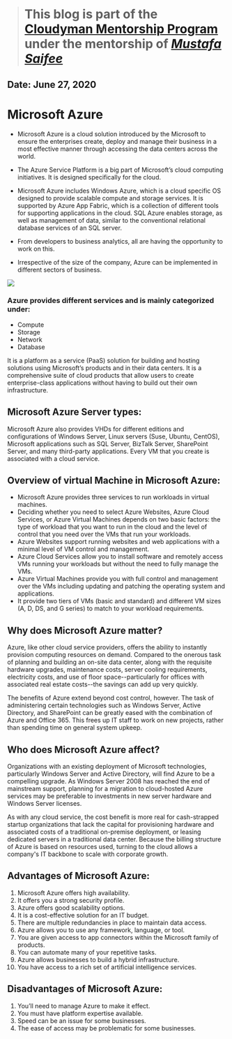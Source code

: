 > # This blog is part of the **[Cloudyman Mentorship Program](https://t.co/78sRvCvYiO?amp=1)** under the mentorship of *[Mustafa Saifee](https://www.linkedin.com/in/saifeemustafaq/)*

## Date: June 27, 2020

# Microsoft Azure

- Microsoft Azure is a cloud solution introduced by the Microsoft to ensure the enterprises create, deploy and manage their business in a most effective manner through accessing the data centers across the world.

- The Azure Service Platform is a big part of Microsoft’s cloud computing initiatives. It is designed specifically for the cloud.

- Microsoft Azure includes Windows Azure, which is a cloud specific OS designed to provide scalable compute and storage services. It is supported by Azure App Fabric, which is a collection of different tools for supporting applications in the cloud. SQL Azure enables storage, as well as management of data, similar to the conventional relational database services of an SQL server.

- From developers to business analytics, all are having the opportunity to work on this.

- Irrespective of the size of the company, Azure can be implemented in different sectors of business.

![](https://www.petri.com/wp-content/uploads/sites/3/2016/08/Microsoft-Azure-cloud-hero.png)

### Azure provides different services and is mainly categorized under:

- Compute
- Storage
- Network
- Database

It is a platform as a service (PaaS) solution for building and hosting solutions using Microsoft’s products and in their data centers. It is a comprehensive suite of cloud products that allow users to create enterprise-class applications without having to build out their own infrastructure.

## Microsoft Azure Server types:

Microsoft Azure also provides VHDs for different editions and configurations of Windows Server, Linux servers (Suse, Ubuntu, CentOS), Microsoft applications such as SQL Server, BizTalk Server, SharePoint Server, and many third-party applications. Every VM that you create is associated with a cloud service.

## Overview of virtual Machine in Microsoft Azure:

- Microsoft Azure provides three services to run workloads in virtual machines.
- Deciding whether you need to select Azure Websites, Azure Cloud Services, or Azure Virtual Machines depends on two basic factors: the type of workload that you want to run in the cloud and the level of control that you need over the VMs that run your workloads.
- Azure Websites support running websites and web applications with a minimal level of VM control and management.
- Azure Cloud Services allow you to install software and remotely access VMs running your workloads but without the need to fully manage the VMs.
- Azure Virtual Machines provide you with full control and management over the VMs including updating and patching the operating system and applications.
- It provide two tiers of VMs (basic and standard) and different VM sizes (A, D, DS, and G series) to match to your workload requirements.

## Why does Microsoft Azure matter?

Azure, like other cloud service providers, offers the ability to instantly provision computing resources on demand. Compared to the onerous task of planning and building an on-site data center, along with the requisite hardware upgrades, maintenance costs, server cooling requirements, electricity costs, and use of floor space--particularly for offices with associated real estate costs--the savings can add up very quickly.

The benefits of Azure extend beyond cost control, however. The task of administering certain technologies such as Windows Server, Active Directory, and SharePoint can be greatly eased with the combination of Azure and Office 365. This frees up IT staff to work on new projects, rather than spending time on general system upkeep.

## Who does Microsoft Azure affect?

Organizations with an existing deployment of Microsoft technologies, particularly Windows Server and Active Directory, will find Azure to be a compelling upgrade. As Windows Server 2008 has reached the end of mainstream support, planning for a migration to cloud-hosted Azure services may be preferable to investments in new server hardware and Windows Server licenses.

As with any cloud service, the cost benefit is more real for cash-strapped startup organizations that lack the capital for provisioning hardware and associated costs of a traditional on-premise deployment, or leasing dedicated servers in a traditional data center. Because the billing structure of Azure is based on resources used, turning to the cloud allows a company's IT backbone to scale with corporate growth.

## Advantages of Microsoft Azure:

1. Microsoft Azure offers high availability.
2. It offers you a strong security profile.
3. Azure offers good scalability options.
4. It is a cost-effective solution for an IT budget.
5. There are multiple redundancies in place to maintain data access.
6. Azure allows you to use any framework, language, or tool.
7. You are given access to app connectors within the Microsoft family of products.
8. You can automate many of your repetitive tasks.
9. Azure allows businesses to build a hybrid infrastructure.
10. You have access to a rich set of artificial intelligence services.

## Disadvantages of Microsoft Azure:

1. You’ll need to manage Azure to make it effect.
2. You must have platform expertise available.
3. Speed can be an issue for some businesses.
4. The ease of access may be problematic for some businesses.
